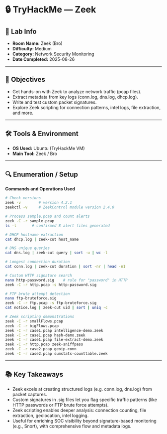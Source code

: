 # 🔒 TryHackMe — Zeek

## 🧾 Lab Info
- **Room Name:** Zeek (Bro)
- **Difficulty:** Medium  
- **Category:** Network Security Monitoring  
- **Date Completed:** 2025-08-26

---

## 🎯 Objectives
- Get hands-on with Zeek to analyze network traffic (pcap files).  
- Extract metadata from key logs (conn.log, dns.log, dhcp.log).  
- Write and test custom packet signatures.  
- Explore Zeek scripting for connection patterns, intel logs, file extraction, and more.

---

## 🛠️ Tools & Environment
- **OS Used:** Ubuntu (TryHackMe VM)  
- **Main Tool:** Zeek / Bro  

---

## 🔍 Enumeration / Setup

**Commands and Operations Used**
```bash
# Check versions
zeek -v        # version 4.2.1
zeekctl -v     # ZeekControl module version 2.4.0

# Process sample.pcap and count alerts
zeek -C -r sample.pcap
ls -l       # confirmed 8 alert files generated

# DHCP hostname extraction
cat dhcp.log | zeek-cut host_name

# DNS unique queries
cat dns.log | zeek-cut query | sort -u | wc -l

# Longest connection duration
cat conn.log | zeek-cut duration | sort -nr | head -n1

# Custom HTTP signature search
nano http-password.sig    # rule for "password" in HTTP
zeek -C -r http.pcap -s http-password.sig

# FTP brute attempt detection
nano ftp-bruteforce.sig
zeek -C -r ftp.pcap -s ftp-bruteforce.sig
cat notice.log | zeek-cut uid | sort | uniq -c

# Zeek scripting demonstrations
zeek -C -r smallFlows.pcap
zeek -C -r bigFlows.pcap
zeek -C -r case1.pcap intelligence-demo.zeek
zeek -C -r case1.pcap hash-demo.zeek
zeek -C -r case1.pcap file-extract-demo.zeek
zeek -C -r http.pcap zeek-sniffpass
zeek -C -r case2.pcap geoip-conn
zeek -C -r case2.pcap sumstats-counttable.zeek
```

---

## 📚 Key Takeaways

- Zeek excels at creating structured logs (e.g. conn.log, dns.log) from packet captures.
- Custom signatures in .sig files let you flag specific traffic patterns (like HTTP passwords or FTP brute force attempts).
- Zeek scripting enables deeper analysis: connection counting, file extraction, geolocation, intel logging.
- Useful for enriching SOC visibility beyond signature-based monitoring (e.g., Snort), with comprehensive flow and metadata logs.

